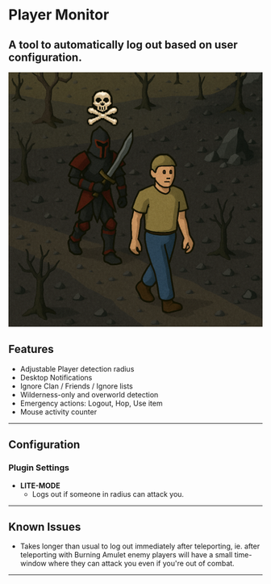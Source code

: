 # Player Monitor

A tool to automatically log out based on user configuration.
---
![Leaderboard](assets/card.png)
## Features

- Adjustable Player detection radius
- Desktop Notifications  
- Ignore Clan / Friends / Ignore lists  
- Wilderness-only and overworld detection
- Emergency actions: Logout, Hop, Use item
- Mouse activity counter  

---


## Configuration

### Plugin Settings
- **LITE-MODE**  
  - Logs out if someone in radius can attack you.
---
## Known Issues
- Takes longer than usual to log out immediately after teleporting, ie. after teleporting with Burning Amulet enemy players will have a small time-window where they can attack you even if you're out of combat.
---